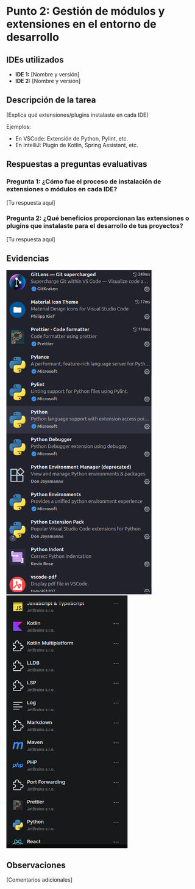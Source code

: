 # Punto 2: Gestión de módulos y extensiones en el entorno de desarrollo

## IDEs utilizados
- **IDE 1:** [Nombre y versión]
- **IDE 2:** [Nombre y versión]

## Descripción de la tarea
[Explica qué extensiones/plugins instalaste en cada IDE]

Ejemplos:
- En VSCode: Extensión de Python, Pylint, etc.
- En IntelliJ: Plugin de Kotlin, Spring Assistant, etc.

## Respuestas a preguntas evaluativas

### Pregunta 1: ¿Cómo fue el proceso de instalación de extensiones o módulos en cada IDE?
[Tu respuesta aquí]

### Pregunta 2: ¿Qué beneficios proporcionan las extensiones o plugins que instalaste para el desarrollo de tus proyectos?
[Tu respuesta aquí]

## Evidencias
![Panel de extensiones IDE 1](capturas/punto2_ide1_extensiones.png)
![Panel de extensiones IDE 2](capturas/punto2_ide2_extensiones.png)

## Observaciones
[Comentarios adicionales]
